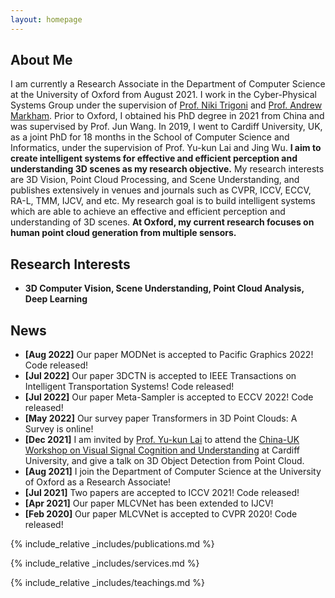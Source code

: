 ```yaml
---
layout: homepage
---
```


## About Me

I am currently a Research Associate in the Department of Computer Science at the University of Oxford from August 2021. I work in the Cyber-Physical Systems Group under the supervision of [Prof. Niki Trigoni](https://en.wikipedia.org/wiki/Niki_Trigoni) and [Prof. Andrew Markham](https://www.cs.ox.ac.uk/people/andrew.markham/). Prior to Oxford, I obtained his PhD degree in 2021 from China and was supervised by Prof. Jun Wang. In 2019, I went to Cardiff University, UK, as a joint PhD for 18 months in the School of Computer Science and Informatics, under the supervision of Prof. Yu-kun Lai and Jing Wu. **I aim to create intelligent systems for effective and efficient perception and understanding 3D scenes as my research objective.** My research interests are 3D Vision, Point Cloud Processing, and Scene Understanding, and publishes extensively in venues and journals such as CVPR, ICCV, ECCV, RA-L, TMM, IJCV, and etc. My research goal is to build intelligent systems which are able to achieve an effective and efficient perception and understanding of 3D scenes. **At Oxford, my current research focuses on human point cloud generation from multiple sensors.**

## Research Interests

- **3D Computer Vision, Scene Understanding, Point Cloud Analysis, Deep Learning**

## News

- **[Aug 2022]**   Our paper MODNet is accepted to Pacific Graphics 2022! Code released!
- **[Jul 2022]**   Our paper 3DCTN is accepted to IEEE Transactions on Intelligent Transportation Systems! Code released!
- **[Jul 2022]**   Our paper Meta-Sampler is accepted to ECCV 2022! Code released!
- **[May 2022]**   Our survey paper Transformers in 3D Point Clouds: A Survey is online!
- **[Dec 2021]**   I am invited by [Prof. Yu-kun Lai](http://users.cs.cf.ac.uk/Yukun.Lai/) to attend the [China-UK Workshop on Visual Signal Cognition and Understanding](http://users.cs.cf.ac.uk/Yukun.Lai/vscu_home.html) at Cardiff University, and give a talk on 3D Object Detection from Point Cloud.
- **[Aug 2021]**   I join the Department of Computer Science at the University of Oxford as a Research Associate!
- **[Jul 2021]**   Two papers are accepted to ICCV 2021! Code released!
- **[Apr 2021]**   Our paper MLCVNet has been extended to IJCV!
- **[Feb 2020]**   Our paper MLCVNet is accepted to CVPR 2020! Code released!

{% include_relative _includes/publications.md %}

{% include_relative _includes/services.md %}

{% include_relative _includes/teachings.md %}
